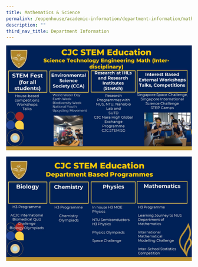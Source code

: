 ```yaml
---
title: Mathematics & Science
permalink: /eopenhouse/academic-information/department-information/mathematics-n-science/
description: ""
third_nav_title: Department Information
---
```

![CJC STEM Education](/images/cjc%20stem%20top%20picture%201.jpg)

![CJC STEM Education](/images/cjc%20stem%20top%20picture%202.jpg)